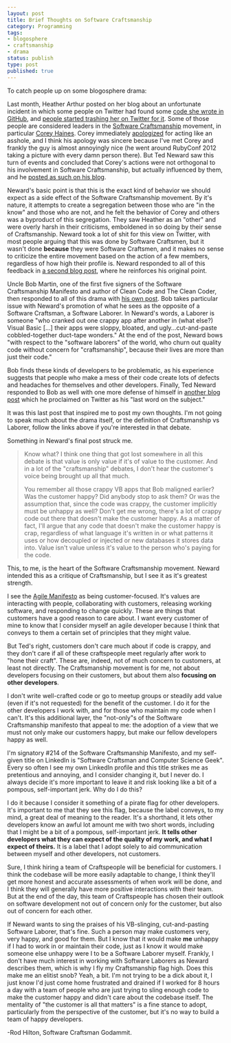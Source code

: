 ```yaml
---
layout: post
title: Brief Thoughts on Software Craftsmanship
category: Programming
tags:
- blogosphere
- craftsmanship
- drama
status: publish
type: post
published: true
---
```

To catch people up on some blogosphere drama:

Last month, Heather Arthur posted on her blog about an unfortunate incident in which some people on Twitter had found some [code she wrote in GitHub](https://github.com/harthur/replace"), and [people started trashing her on Twitter for it](http://harthur.wordpress.com/2013/01/24/771/").  Some of those people are considered leaders in the [Software Craftsmanship](http://manifesto.softwarecraftsmanship.org/") movement, in particular [Corey Haines](http://coreyhaines.com/").  Corey immediately [apologized](http://programmingtour.blogspot.com/2013/01/im-sorry.html") for acting like an asshole, and I think his apology was sincere because I've met Corey and frankly the guy is almost annoyingly nice (he went around RubyConf 2012 taking a picture with every damn person there).  But Ted Neward saw this turn of events and concluded that Corey's actions were not orthogonal to his involvement in Software Craftsmanship, but actually influenced by them, and he [posted as such on his blog](http://blogs.tedneward.com/2013/01/24/On+The+Dark+Side+Of+Craftsmanship.aspx").

Neward's basic point is that this is the exact kind of behavior we should expect as a side effect of the Software Craftsmanship movement.  By it's nature, it attempts to create a segregation between those who are "in the know" and those who are not, and he felt the behavior of Corey and others was a byproduct of this segregation.  They saw Heather as an "other" and were overly harsh in their criticisms, emboldened in so doing by their sense of Craftsmanship.  Neward took a lot of shit for this view on Twitter, with most people arguing that this was done by Software Craftsmen, but it wasn't done **because** they were Software Craftsmen, and it makes no sense to criticize the entire movement based on the action of a few members, regardless of how high their profile is.  Neward responded to all of this feedback in [a second blog post](http://blogs.tedneward.com/2013/01/26/More+On+Craftsmanship.aspx"), where he reinforces his original point.

Uncle Bob Martin, one of the first five signers of the Software Craftsmanship Manifesto and author of Clean Code and The Clean Coder, then responded to all of this drama with [his own post](http://blog.8thlight.com/uncle-bob/2013/01/30/The-Craftsman-And-The-Laborer.html").  Bob takes particular issue with Neward's promotion of what he sees as the opposite of a Software Craftsman, a Software Laborer.  In Neward's words, a Laborer is someone "who cranked out one crappy app after another in (what else?) Visual Basic [...] their apps were sloppy, bloated, and ugly...cut-and-paste cobbled-together duct-tape wonders."  At the end of the post, Neward bows "with respect to the "software laborers" of the world, who churn out quality code without concern for "craftsmanship", because their lives are more than just their code."

Bob finds these kinds of developers to be problematic, as his experience suggests that people who make a mess of their code create lots of defects and headaches for themselves and other developers.  Finally, Ted Neward responded to Bob as well with one more defense of himself in [another blog post](http://blogs.tedneward.com/2013/02/02/Last+Thoughts+On+Craftsmanship.aspx") which he proclaimed on Twitter as his "last word on the subject."

It was this last post that inspired me to post my own thoughts.  I'm not going to speak much about the drama itself, or the definition of Craftsmanship vs Laborer, follow the links above if you're interested in that debate.

Something in Neward's final post struck me.

 > Know what? I think one thing that got lost somewhere in all this debate is that value is only value if it's of value to the customer. And in a lot of the "craftsmanship" debates, I don't hear the customer's voice being brought up all that much.
 >
 > You remember all those crappy VB apps that Bob maligned earlier? Was the customer happy? Did anybody stop to ask them? Or was the assumption that, since the code was crappy, the customer implicitly must be unhappy as well? Don't get me wrong, there's a lot of crappy code out there that doesn't make the customer happy. As a matter of fact, I'll argue that any code that doesn't make the customer happy is crap, regardless of what language it's written in or what patterns it uses or how decoupled or injected or new databases it stores data into. Value isn't value unless it's value to the person who's paying for the code.

This, to me, is the heart of the Software Craftsmanship movement.  Neward intended this as a critique of Craftsmanship, but I see it as it's greatest strength.

I see the [Agile Manifesto](http://agilemanifesto.org/") as being customer-focused.  It's values are interacting with people, collaborating with customers, releasing working software, and responding to change quickly.  These are things that customers have a good reason to care about.  I want every customer of mine to know that I consider myself an agile developer because I think that conveys to them a certain set of principles that they might value.  

But Ted's right, customers don't care much about if code is crappy, and they don't care if all of these craftspeople meet regularly after work to "hone their craft".  These are, indeed, not of much concern to customers, at least not directly.  The Craftsmanship movement is for me, not about developers focusing on their customers, but about them also **focusing on other developers**.

I don't write well-crafted code or go to meetup groups or steadily add value (even if it's not requested) for the benefit of the customer.  I do it for the other developers I work with, and for those who maintain my code when I can't.  It's this additional layer, the "not-only"s of the Software Craftsmanship manifesto that appeal to me: the adoption of a view that we must not only make our customers happy, but make our fellow developers happy as well.

I'm signatory #214 of the Software Craftsmanship Manifesto, and my self-given title on LinkedIn is "Software Craftsman and Computer Science Geek".  Every so often I see my own LinkedIn profile and this title strikes me as pretentious and annoying, and I consider changing it, but I never do.  I always decide it's more important to leave it and risk looking like a bit of a pompous, self-important jerk.  Why do I do this?

I do it because I consider it something of a pirate flag for other developers.  It's important to me that they see this flag, because the label conveys, to my mind, a great deal of meaning to the reader.  It's a shorthand, it lets other developers know an awful lot amount me with two short words, including that I might be a bit of a pompous, self-important jerk.  **It tells other developers what they can expect of the quality of my work, and what I expect of theirs.**  It is a label that I adopt solely to aid communication between myself and other developers, not customers.

Sure, I think hiring a team of Craftspeople will be beneficial for customers.  I think the codebase will be more easily adaptable to change, I think they'll get more honest and accurate assessments of when work will be done, and I think they will generally have more positive interactions with their team.  But at the end of the day, this team of Craftspeople has chosen their outlook on software development not out of concern only for the customer, but also out of concern for each other.

If Neward wants to sing the praises of his VB-slinging, cut-and-pasting Software Laborer, that's fine.  Such a person may make customers very, very happy, and good for them.  But I know that it would make **me** unhappy if I had to work in or maintain their code, just as I know it would make someone else unhappy were I to be a Software Laborer myself.  Frankly, I don't have much interest in working with Software Laborers as Neward describes them, which is why I fly my Craftsmanship flag high.  Does this make me an elitist snob?  Yeah, a bit.  I'm not trying to be a dick about it, I just know I'd just come home frustrated and drained if I worked for 8 hours a day with a team of people who are just trying to sling enough code to make the customer happy and didn't care about the codebase itself.  The mentality of "the customer is all that matters" is a fine stance to adopt, particularly from the perspective of the customer, but it's no way to build a team of happy developers.

-Rod Hilton, Software Craftsman Godammit.

